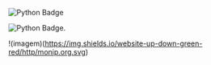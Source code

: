 ![Python Badge](https://img.shields.io/badge/Python-14354C?style=for-the-badge&logo=python&logoColor=white)

![Python Badge](https://img.shields.io/badge/Xbox-107C10?style=for-the-badge&logo=xbox&logoColor=white).


!(imagem)(https://img.shields.io/website-up-down-green-red/http/monip.org.svg)
